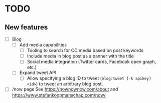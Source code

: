 # TODO

## New features

- [ ] Blog
  - [ ] Add media capabilities
    - [ ] Tooling to search for CC media based on post keywords
    - [ ] Include media in blog post as a banner with the title
    - [ ] Social media integration (Twitter cards, Facebook open graph, etc.)
  - [ ] Expand tweet API
    - [ ] Allow specifying a blog ID to tweet (`blog:tweet [-k apikey] <id>`) to tweet an arbitrary blog post.
- [ ] /now page
  See https://nownownow.com/about and https://www.stefankoopmanschap.com/now/
